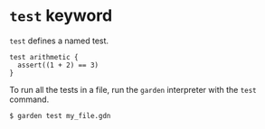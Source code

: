 # `test` keyword

`test` defines a named test.

```
test arithmetic {
  assert((1 + 2) == 3)
}
```

To run all the tests in a file, run the `garden` interpreter with the
`test` command.

```text
$ garden test my_file.gdn
```
